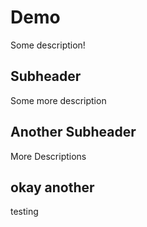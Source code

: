 # Demo

Some description! 

## Subheader

Some more description

## Another Subheader

More Descriptions

## okay another

testing

